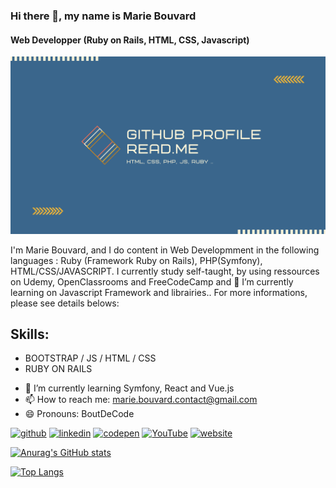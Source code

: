 ### Hi there 👋, my name is Marie Bouvard
#### Web Developper (Ruby on Rails, HTML, CSS, Javascript)
![Web Developper (Ruby on Rails, HTML, CSS, Javascript)](https://github.com/MarieBouvard/MarieBouvard/blob/main/Github.png)

I'm Marie Bouvard, and I do content in Web Developmment in the following languages : Ruby (Framework Ruby on Rails), PHP(Symfony), HTML/CSS/JAVASCRIPT. I currently study self-taught, by using ressources on Udemy, OpenClassrooms and FreeCodeCamp and 🔭 I’m currently learning on Javascript Framework and librairies.. For more informations, please see details belows:

## Skills: 
* BOOTSTRAP / JS / HTML / CSS
* RUBY ON RAILS

- 🌱 I’m currently learning Symfony, React and Vue.js 
- 📫 How to reach me: marie.bouvard.contact@gmail.com 
- 😄 Pronouns: BoutDeCode 


[<img src='https://cdn.jsdelivr.net/npm/simple-icons@3.0.1/icons/github.svg' alt='github' height='40'>](https://github.com/https://github.com/MarieBouvard)  [<img src='https://cdn.jsdelivr.net/npm/simple-icons@3.0.1/icons/linkedin.svg' alt='linkedin' height='40'>](https://www.linkedin.com/in/https://www.linkedin.com/in/marie-bouvard-681808130//)  [<img src='https://cdn.jsdelivr.net/npm/simple-icons@3.0.1/icons/codepen.svg' alt='codepen' height='40'>](https://codepen.io/https://codepen.io/your-work)  [<img src='https://cdn.jsdelivr.net/npm/simple-icons@3.0.1/icons/youtube.svg' alt='YouTube' height='40'>](https://www.youtube.com/channel/https://www.youtube.com/channel/UCcZJIngfJltFgRmczfnHyxA)  [<img src='https://cdn.jsdelivr.net/npm/simple-icons@3.0.1/icons/icloud.svg' alt='website' height='40'>](https://marie-bouvard-portfolio.herokuapp.com/)  


[![Anurag's GitHub stats](https://github-readme-stats.vercel.app/api?username=mariebouvard)](https://github.com/anuraghazra/github-readme-stats)

[![Top Langs](https://github-readme-stats.vercel.app/api/top-langs/?username=mariebouvard&langs_count=8)](https://github.com/anuraghazra/github-readme-stats)



